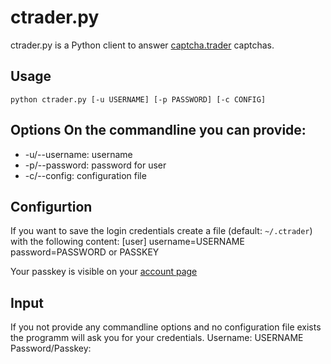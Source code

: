 # ctrader.py

ctrader.py is a Python client to answer [captcha.trader](http://www.captchatrader.com) captchas.

## Usage
	python ctrader.py [-u USERNAME] [-p PASSWORD] [-c CONFIG]

## Options	On the commandline you can provide:
- -u/--username: username
- -p/--password: password for user
- -c/--config: configuration file


## Configurtion
If you want to save the login credentials create a file (default: `~/.ctrader`) with the following content:
	[user]
	username=USERNAME
	password=PASSWORD or PASSKEY

Your passkey is visible on your [account page](http://www.captchatrader.com/account/)

## Input
If you not provide any commandline options and no configuration file exists the programm will ask you for your credentials.
	Username: USERNAME
	Password/Passkey: 
